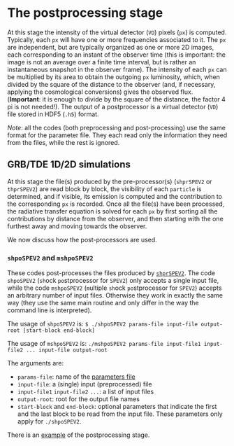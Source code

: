 # The postprocessing stage

At this stage the intensity of the virtual detector (`VD`) pixels (`px`) is computed. Typically, each `px` will have one or more frequencies associated to it. The `px` are independent, but are typically organized as one or more 2D images, each corresponding to an instant of the observer time (this is important: the image is not an average over a finite time interval, but is rather an instantaneous snapshot in the observer frame). The intensity of each `px` can be multiplied by its area to obtain the outgoing `px` luminosity, which, when divided by the square of the distance to the observer (and, if necessary, applying the cosmological conversions) gives the observed flux. (**Important**: it is enough to divide by the square of the distance, the factor 4 pi is not needed!). The output of a postprocessor is a virtual detector (`VD`) file stored in HDF5 (`.h5`) format.

_Note_: all the codes (both preprocessing and post-processing) use the same format for the parameter file. They each read only the information they need from the files, while the rest is ignored.

## GRB/TDE 1D/2D simulations

At this stage the file(s) produced by the pre-processor(s) (`shprSPEV2` or `thprSPEV2`) are read block by block, the visibility of each `particle` is determined, and if visible, its emission is computed and the contribution to the corresponding `px` is recorded. Once all the file(s) have been processed, the radiative transfer equation is solved for each `px` by first sorting all the contributions by distance from the observer, and then starting with the one furthest away and moving towards the observer.

We now discuss how the post-processors are used.

### `shpoSPEV2` and `mshpoSPEV2`

These codes post-processes the files produced by [`shprSPEV2`](./pre.md#shprspev2). The code `shpoSPEV2` (`sh`ock `po`stprocessor for `SPEV2`) only accepts a single input file, while the code `mshpoSPEV2` (`m`ultiple `sh`ock `po`stprocessor for `SPEV2`) accepts an arbitrary number of input files. Otherwise they work in exactly the same way (they use the same main routine and only differ in the way the command line is interpreted).

The usage of `shpoSPEV2` is:
`$ ./shpoSPEV2 params-file input-file output-root [start-block end-block]`

The usage of `mshpoSPEV2` is:
`./mshpoSPEV2 params-file input-file1 input-file2 ... input-file output-root`

The arguments are:
- `params-file`: name of the [parameters file][55fdff28]
- `input-file`: a (single) input (preprocessed) file
- `input-file1` `input-file2` `...`: a list of input files
- `output-root`: root for the output file names
- `start-block` and `end-block`: optional parameters that indicate the first and the last block to be read from the input file. These parameters only apply for `./shpoSPEV2`.

There is an [example](./examp.md#mshpoSPEV2) of the postprocessing stage.

  [55fdff28]: prm.md "parameters"
